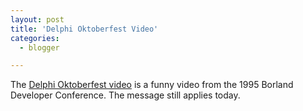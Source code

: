 ```yaml
---
layout: post
title: 'Delphi Oktoberfest Video'
categories:
  - blogger

---
```


The <a href="http://www.youtube.com/watch?v=BdQy3_BhhgA">Delphi Oktoberfest video</a> is a funny video from the 1995 Borland Developer Conference.  The message still applies today.
